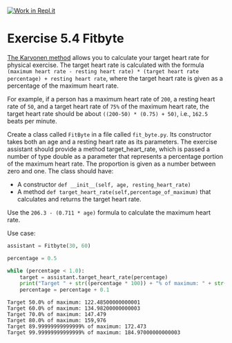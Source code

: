 [![Work in Repl.it](https://classroom.github.com/assets/work-in-replit-14baed9a392b3a25080506f3b7b6d57f295ec2978f6f33ec97e36a161684cbe9.svg)](https://classroom.github.com/online_ide?assignment_repo_id=4249424&assignment_repo_type=AssignmentRepo)
# Exercise 5.4 Fitbyte

[The Karvonen method](https://en.wikipedia.org/wiki/Heart_rate#Karvonen_method) allows you to calculate your target heart rate for physical exercise. The target heart rate is calculated with the formula `(maximum heart rate - resting heart rate) * (target heart rate percentage) + resting heart rate`, where the target heart rate is given as a percentage of the maximum heart rate.

For example, if a person has a maximum heart rate of `200`, a resting heart rate of `50`, and a target heart rate of `75%` of the maximum heart rate, the target heart rate should be about `((200-50) * (0.75) + 50)`, i.e., `162.5` beats per minute.

Create a class called `FitByte` in a file called `fit_byte.py`. Its constructor takes both an age and a resting heart rate as its parameters. The exercise assistant should provide a method target_heart_rate, which is passed a number of type double as a parameter that represents a percentage portion of the maximum heart rate. The proportion is given as a number between zero and one. The class should have:

- A constructor `def __init__(self, age, resting_heart_rate)`
- A method `def target_heart_rate(self,percentage_of_maximum)` that calculates and returns the target heart rate.

Use the `206.3 - (0.711 * age)` formula to calculate the maximum heart rate.

Use case:

```python
assistant = Fitbyte(30, 60)

percentage = 0.5

while (percentage < 1.0):
    target = assistant.target_heart_rate(percentage)
    print("Target " + str((percentage * 100)) + "% of maximum: " + str(target))
    percentage = percentage + 0.1
```

```plaintext
Target 50.0% of maximum: 122.48500000000001
Target 60.0% of maximum: 134.98200000000003
Target 70.0% of maximum: 147.479
Target 80.0% of maximum: 159,976
Target 89.99999999999999% of maximum: 172.473
Target 99.99999999999999% of maximum: 184.97000000000003
```
